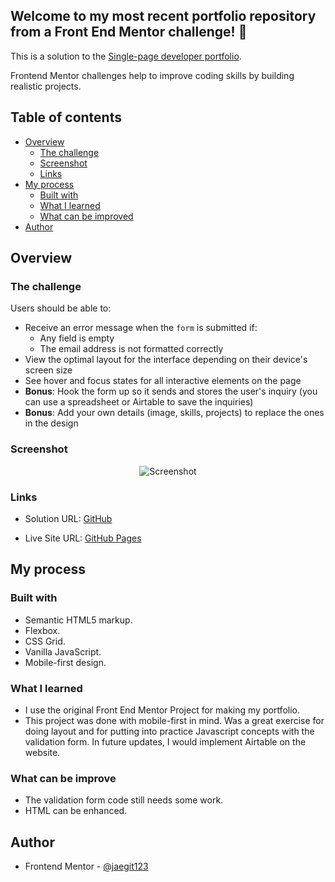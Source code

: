 ## Welcome to my most recent portfolio repository from a Front End Mentor challenge! 👋

This is a solution to the [Single-page developer portfolio](https://www.frontendmentor.io/challenges/singlepage-developer-portfolio-bBVj2ZPi-x/hub).

Frontend Mentor challenges help to improve coding skills by building realistic projects.

## Table of contents

- [Overview](#overview)
  - [The challenge](#the-challenge)
  - [Screenshot](#screenshot)
  - [Links](#links)
- [My process](#my-process)
  - [Built with](#built-with)
  - [What I learned](#what-i-learned)
  - [What can be improved](#What-can-be-improve)
- [Author](#author)

## Overview

### The challenge

Users should be able to:

- Receive an error message when the `form` is submitted if:
  - Any field is empty
  - The email address is not formatted correctly
- View the optimal layout for the interface depending on their device's screen size
- See hover and focus states for all interactive elements on the page
- **Bonus**: Hook the form up so it sends and stores the user's inquiry (you can use a spreadsheet or Airtable to save the inquiries)
- **Bonus**: Add your own details (image, skills, projects) to replace the ones in the design

### Screenshot


<p align="center">
  <img src="https://media.giphy.com/media/v1.Y2lkPTc5MGI3NjExcHd5ZWIzdTBtYXI5Z241eTYxN20yeTdrZnEyejk0N3RmdDBzYW44diZlcD12MV9pbnRlcm5hbF9naWZfYnlfaWQmY3Q9Zw/z1UpgXVRIJGyvgiQOl/giphy.gif" alt="Screenshot"/>
</p>

### Links

- Solution URL: [GitHub](https://github.com/jaedevgithub/myPortfolio)

- Live Site URL: [GitHub Pages](https://codingwithjae.dev/)

## My process

### Built with

- Semantic HTML5 markup.
- Flexbox.
- CSS Grid.
- Vanilla JavaScript.
- Mobile-first design.

### What I learned

- I use the original Front End Mentor Project for making my portfolio.
- This project was done with mobile-first in mind. Was a great exercise for doing layout and for putting into practice Javascript concepts with the validation form. In future updates, I would implement Airtable on the website.

### What can be improve

- The validation form code still needs some work.
- HTML can be enhanced.

## Author

- Frontend Mentor - [@jaegit123](https://www.frontendmentor.io/profile/jaegit123)
